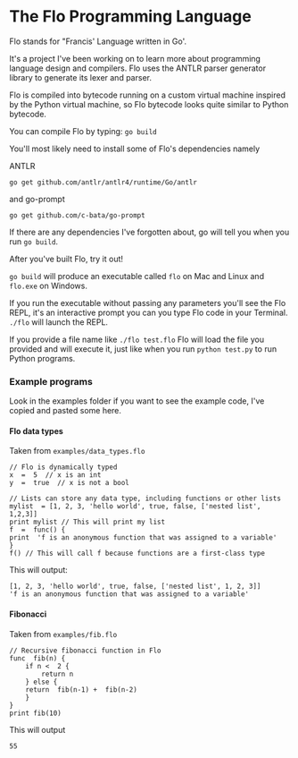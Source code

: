 The Flo Programming Language
============================
Flo stands for "Francis' Language written in Go'.

It's a project I've been working on to learn more about programming language design and compilers. Flo uses the ANTLR parser generator library to generate its lexer and parser.

Flo is compiled into bytecode running on a custom virtual machine inspired by the Python virtual machine, so Flo bytecode looks quite similar to Python bytecode.

You can compile Flo by typing:
`go build`

You'll most likely need to install some of Flo's dependencies namely

ANTLR

`go get github.com/antlr/antlr4/runtime/Go/antlr`

and go-prompt

`go get github.com/c-bata/go-prompt`

If there are any dependencies I've forgotten about, go will tell you when you run `go build`.

After you've built Flo, try it out!

`go build` will produce an executable called `flo` on Mac and Linux and `flo.exe` on Windows.

If you run the executable without passing any parameters you'll see the Flo REPL, it's an interactive prompt you can you type Flo code in your Terminal.
`./flo` will launch the REPL.

If you provide a file name like `./flo test.flo` Flo will load the file you provided and will execute it, just like when you run `python test.py` to run Python programs.

### Example programs
Look in the examples folder if you want to see the example code, I've copied and pasted some here.
#### Flo data types
Taken from `examples/data_types.flo`
```
// Flo is dynamically typed
x  =  5  // x is an int
y  =  true  // x is not a bool

// Lists can store any data type, including functions or other lists
mylist  = [1, 2, 3, 'hello world', true, false, ['nested list', 1,2,3]]
print mylist // This will print my list
f  =  func() {
print  'f is an anonymous function that was assigned to a variable'
}
f() // This will call f because functions are a first-class type
```
This will output:
```
[1, 2, 3, 'hello world', true, false, ['nested list', 1, 2, 3]]
'f is an anonymous function that was assigned to a variable'
```
#### Fibonacci
Taken from `examples/fib.flo`
```
// Recursive fibonacci function in Flo
func  fib(n) {
    if n <  2 {
        return n
    } else {
    return  fib(n-1) +  fib(n-2)
    }
}
print fib(10)
```
This will output
```
55
```

